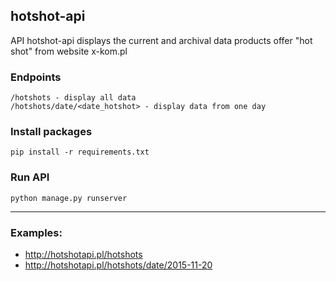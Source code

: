 ## hotshot-api
API hotshot-api displays the current and archival data products offer "hot shot" from website x-kom.pl 

### Endpoints
```
/hotshots - display all data
/hotshots/date/<date_hotshot> - display data from one day
```

### Install packages
```
pip install -r requirements.txt
```

### Run API
```
python manage.py runserver
```
***
### Examples:
* http://hotshotapi.pl/hotshots
* http://hotshotapi.pl/hotshots/date/2015-11-20
